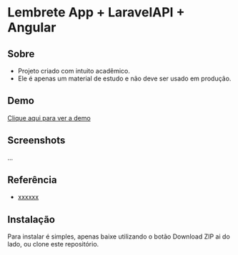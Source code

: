 # Lembrete App + LaravelAPI + Angular

## Sobre

* Projeto criado com intuito acadêmico.
* Ele é apenas um material de estudo e não deve ser usado em produção.

## Demo
[Clique aqui para ver a demo](#)

## Screenshots
...


## Referência
* [xxxxxx](#)

## Instalação

Para instalar é simples, apenas baixe utilizando o botão Download ZIP ai do lado, ou clone este repositório.
